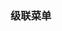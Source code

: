 ### 级联菜单

<div class="p10">
    <Cascader v-model="value" :options="area" placeholder="选择地区"></Cascader>
</div>

<script>
export default {
  data() {
    return {
      value: ["广东"],
      area: [
        {
          label: "广东",
          value: "gd",
          children: [
            {
              label: "深圳",
              value: "sz",
              children: [
                {
                  label: "福田",
                  value: "ft",
                  children: [
                    {
                      label: "购物公园",
                      value: "gwgy"
                    },
                    {
                      label: "华强北",
                      value: "hqb"
                    }
                  ]
                },
                {
                  label: "宝安",
                  value: "ba",
                  children: [
                    {
                      label: "灵芝",
                      value: "ba"
                    },
                    {
                      label: "宝体",
                      value: "ns"
                    }
                  ]
                },
                {
                  label: "南山",
                  value: "ns"
                }
              ]
            },
            {
              label: "广州",
              value: "gz",
              children: [
                {
                  label: "天河",
                  value: "c1"
                },
                {
                  label: "番禺",
                  value: "c2"
                }
              ]
            },
            {
              label: "惠州",
              value: "hz"
            },
            {
              label: "东莞",
              value: "dw"
            },
            {
              label: "江门",
              value: "jm"
            },
            {
              label: "揭阳",
              value: "jy"
            },
            {
              label: "珠海",
              value: "zh"
            },
            {
              label: "云浮",
              value: "yf"
            },
            {
              label: "茂名",
              value: "mm"
            },
            {
              label: "中山",
              value: "zs"
            },
            {
              label: "佛山",
              value: "fs"
            },
            {
              label: "河源",
              value: "hy"
            },
            {
              label: "湛江",
              value: "zj"
            }
          ]
        },
        {
          label: "浙江",
          value: "zj",
          children: [
            {
              label: "杭州",
              value: "c1"
            }
          ]
        },
        {
          label: "湖北",
          value: "hb",
          children: [
            {
              label: "武汉",
              value: "wh"
            },
            {
              label: "荆州",
              value: "jz"
            }
          ]
        }
      ]
    };
  },
  methods: {}
};
</script>

<style lang="scss">

</style>